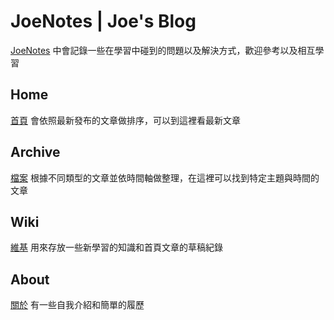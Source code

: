 # JoeNotes | Joe's Blog

[JoeNotes](https://joechang0113.github.io/) 中會記錄一些在學習中碰到的問題以及解決方式，歡迎參考以及相互學習

## Home

[首頁](https://joechang0113.github.io/) 會依照最新發布的文章做排序，可以到這裡看最新文章

## Archive

[檔案](https://joechang0113.github.io/archive/) 根據不同類型的文章並依時間軸做整理，在這裡可以找到特定主題與時間的文章

## Wiki

[維基](https://joechang0113.github.io/wiki/) 用來存放一些新學習的知識和首頁文章的草稿紀錄

## About

[關於](https://joechang0113.github.io/about/) 有一些自我介紹和簡單的履歷

